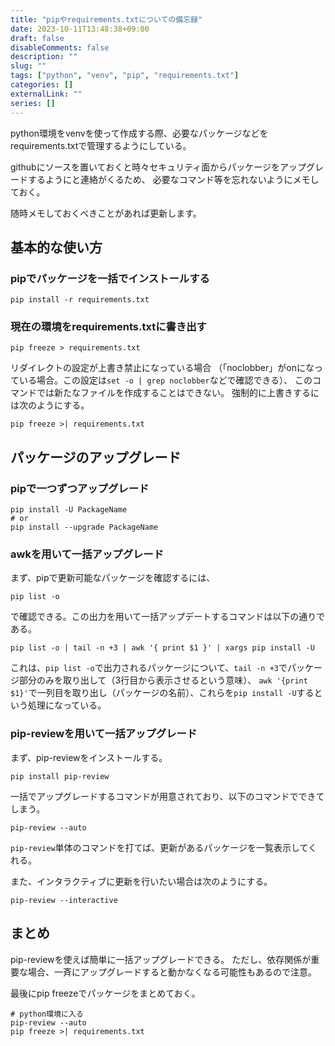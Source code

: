 ```yaml
--- 
title: "pipやrequirements.txtについての備忘録"
date: 2023-10-11T13:48:38+09:00
draft: false
disableComments: false
description: ""
slug: ""
tags: ["python", "venv", "pip", "requirements.txt"]
categories: []
externalLink: ""
series: []
---
```


python環境をvenvを使って作成する際、必要なパッケージなどをrequirements.txtで管理するようにしている。

githubにソースを置いておくと時々セキュリティ面からパッケージをアップグレードするようにと連絡がくるため、
必要なコマンド等を忘れないようにメモしておく。

随時メモしておくべきことがあれば更新します。

## 基本的な使い方

### pipでパッケージを一括でインストールする
```shell
pip install -r requirements.txt
```

### 現在の環境をrequirements.txtに書き出す
```shell
pip freeze > requirements.txt
```

リダイレクトの設定が上書き禁止になっている場合
（「noclobber」がonになっている場合。この設定は``set -o | grep noclobber``などで確認できる）、
このコマンドでは新たなファイルを作成することはできない。
強制的に上書きするには次のようにする。
```shell
pip freeze >| requirements.txt
```

## パッケージのアップグレード

### pipで一つずつアップグレード
```shell
pip install -U PackageName
# or
pip install --upgrade PackageName
```

### awkを用いて一括アップグレード

まず、pipで更新可能なパッケージを確認するには、
```shell
pip list -o
```
で確認できる。この出力を用いて一括アップデートするコマンドは以下の通りである。

```shell
pip list -o | tail -n +3 | awk '{ print $1 }' | xargs pip install -U
```
これは、``pip list -o``で出力されるパッケージについて、``tail -n +3``でパッケージ部分のみを取り出して（3行目から表示させるという意味）、
``awk '{print $1}'``で一列目を取り出し（パッケージの名前）、これらを``pip install -U``するという処理になっている。


### pip-reviewを用いて一括アップグレード

まず、pip-reviewをインストールする。
```shell
pip install pip-review
```
一括でアップグレードするコマンドが用意されており、以下のコマンドでできてしまう。
```shell
pip-review --auto
```
``pip-review``単体のコマンドを打てば、更新があるパッケージを一覧表示してくれる。

また、インタラクティブに更新を行いたい場合は次のようにする。
```shell
pip-review --interactive
```


## まとめ
pip-reviewを使えば簡単に一括アップグレードできる。
ただし、依存関係が重要な場合、一斉にアップグレードすると動かなくなる可能性もあるので注意。

最後にpip freezeでパッケージをまとめておく。
```shell
# python環境に入る
pip-review --auto
pip freeze >| requirements.txt
```
